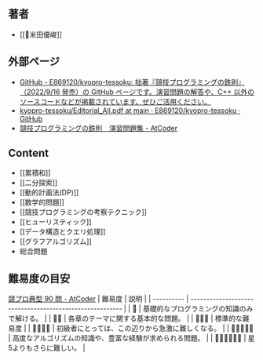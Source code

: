 ## 著者
- [[👤米田優峻]]
## 外部ページ
- [GitHub - E869120/kyopro-tessoku: 拙著『競技プログラミングの鉄則』（2022/9/16 発売）の GitHub ページです。演習問題の解答や、C++ 以外のソースコードなどが掲載されています。ぜひご活用ください。](https://github.com/E869120/kyopro-tessoku)
- [kyopro-tessoku/Editorial_All.pdf at main · E869120/kyopro-tessoku · GitHub](https://github.com/E869120/kyopro-tessoku/blob/main/editorial/Editorial_All.pdf)
- [競技プログラミングの鉄則　演習問題集 - AtCoder](https://atcoder.jp/contests/tessoku-book)

## Content
- [[累積和]]
- [[二分探索]]
- [[動的計画法(DP)]]
- [[数学的問題]]
- [[競技プログラミングの考察テクニック]]
- [[ヒューリスティック]]
- [[データ構造とクエリ処理]]
- [[グラフアルゴリズム]]
- 総合問題

## 難易度の目安
[競プロ典型 90 問 - AtCoder](https://atcoder.jp/contests/typical90#:~:text=%E7%8F%BE%E5%9C%A8%E3%80%8190%20%E5%95%8F%E3%81%99%E3%81%B9%E3%81%A6%E3%81%8C,%E7%9B%B8%E5%BD%93%E3%81%A8%E3%81%AA%E3%81%A3%E3%81%A6%E3%81%84%E3%81%BE%E3%81%99%E3%80%82)
| 難易度     | 説明                                                     |
| ---------- | -------------------------------------------------------- |
| 🌟         | 基礎的なプログラミングの知識のみで解ける。               |
| 🌟🌟       | 各章のテーマに関する基本的な問題。                       |
| 🌟🌟🌟     | 標準的な難易度                                           |
| 🌟🌟🌟🌟   | 初級者にとっては、この辺りから急激に難しくなる。         |
| 🌟🌟🌟🌟🌟 | 高度なアルゴリズムの知識や、豊富な経験が求められる問題。 |
| 🌟🌟🌟🌟🌟🌟           |       星5よりもさらに難しい。                                                   |


